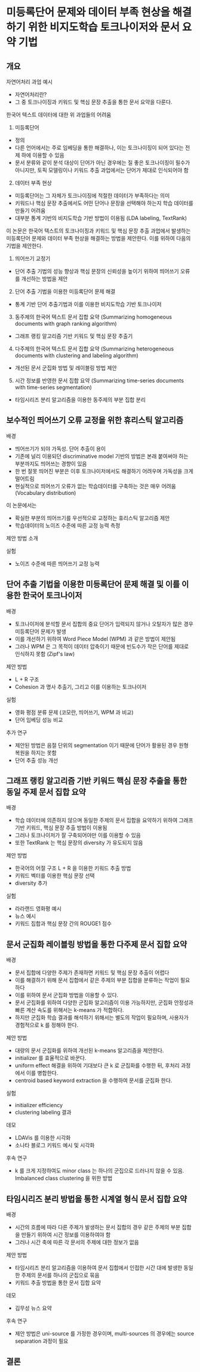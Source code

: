 # 미등록단어 문제와 데이터 부족 현상을 해결하기 위한 비지도학습 토크나이저와 문서 요약 기법
## 개요

자연어처리 과업 예시
- 자연어처리란?
- 그 중 토크나이징과 키워드 및 핵심 문장 추출을 통한 문서 요약을 다룬다.

한국어 텍스트 데이터에 대한 위 과업들의 어려움
1. 미등록단어
  - 정의
  - 다른 언어에서는 주로 임베딩을 통한 해결하나, 이는 토크나이징이 되어 있다는 전제 하에 이용할 수 있음
  - 문서 분류와 같이 분석 대상이 단어가 아닌 경우에는 질 좋은 토크나이징이 필수가 아니지만, 토픽 모델링이나 키워드 추출 과업에서는 단어가 제대로 인식되어야 함
2. 데이터 부족 현상
  - 미등록단어는 그 자체가 토크나이징에 적절한 데이터가 부족하다는 의미
  - 키워드나 핵심 문장 추출에서도 어떤 단어나 문장을 선택해야 하는지 학습 데이터를 만들기 어려움
  - 대부분 통계 기반의 비지도학습 기반 방법이 이용됨 (LDA labeling, TextRank)

이 논문은 한국어 텍스트의 토크나이징과 키워드 및 핵심 문장 추출 과업에서 발생하는 미등록단어 문제와 데이터 부족 현상을 해결하는 방법을 제안한다.
이를 위하여 다음의 기법을 제안한다.

1. 띄어쓰기 교정기
  - 단어 추출 기법의 성능 향상과 핵심 문장의 신뢰성을 높이기 위하여 띄어쓰기 오류를 개선하는 방법을 제안
2. 단어 추출 기법을 이용한 미등록단어 문제 해결
  - 통계 기반 단어 추출기법과 이를 이용한 비지도학습 기반 토크나이저
3. 동주제의 한국어 텍스트 문서 집합 요약 (Summarizing homogeneous documents with graph ranking algorithm)
  - 그래프 랭킹 알고리즘 기반 키워드 및 핵심 문장 추출기
4. 다주제의 한국어 텍스트 문서 집합 요약 (Summarizing heterogeneous documents with clustering and labeling algorithm)
  - 개선된 문서 군집화 방법 및 레이블링 방법 제안
5. 시간 정보를 반영한 문서 집합 요약 (Summarizing time-series documents with time-series segmentation)
  - 타임시리즈 분리 알고리즘을 이용한 동주제의 부분 집합 분리

## 보수적인 띄어쓰기 오류 교정을 위한 휴리스틱 알고리즘

배경
- 띄어쓰기가 되야 가독성. 단어 추출이 용이
- 기존에 널리 이용되던 discriminative model 기반의 방법은 본래 붙여써야 하는 부분까지도 띄어쓰는 경향이 있음
- 한 번 잘못 띄어진 부분은 이후 토크나이저에서도 해결하기 어려우며 가독성을 크게 떨어트림
- 현실적으로 띄어쓰기 오류가 없는 학습데이터를 구축하는 것은 매우 어려움 (Vocabulary distribution)

이 논문에서는
- 확실한 부분의 띄어쓰기를 우선적으로 교정하는 휴리스틱 알고리즘 제안
- 학습데이터의 노이즈 수준에 따른 교정 능력 측정

제안 방법 소개

실험
- 노이즈 수준에 따른 띄어쓰기 교정 능력

## 단어 추출 기법을 이용한 미등록단어 문제 해결 및 이를 이용한 한국어 토크나이저

배경
- 토크나이저에 분석할 문서 집합의 중요 단어가 입력되지 않거나 오탈자가 많은 경우 미등록단어 문제가 발생
- 이를 개선하기 위하여 Word Piece Model (WPM) 과 같은 방법이 제안됨
- 그러나 WPM 은 그 목적이 데이터 압축이기 때문에 빈도수가 작은 단어를 제대로 인식하지 못함 (Zipf's law)

제안 방법
- L + R 구조
- Cohesion 과 명사 추출기, 그리고 이를 이용하는 토크나이저

실험
- 영화 평점 분류 문제 (코모란, 띄어쓰기, WPM 과 비교)
- 단어 임베딩 성능 비교

추가 연구
- 제안된 방법은 음절 단위의 segmentation 이기 때문에 단어가 활용된 경우 원형 복원을 하지는 못함
- 단어 추출 성능 개선

## 그래프 랭킹 알고리즘 기반 키워드 핵심 문장 추출을 통한 동일 주제 문서 집합 요약

배경
- 학습 데이터에 의존하지 않으며 동일한 주제의 문서 집합을 요약하기 위하여 그래프 기반 키워드, 핵심 문장 추출 방법이 이용됨
- 그러나 토크나이저가 잘 구축되어야만 이를 이용할 수 있음
- 또한 TextRank 는 핵심 문장의 diversity 가 유도되지 않음

제안 방법
- 한국어의 어절 구조 L + R 을 이용한 키워드 추출 방법
- 키워드 벡터를 이용한 핵심 문장 선택
- diversity 추가

실험
- 라라랜드 영화평 예시
- 뉴스 예시
- 키워드 집합과 핵심 문장 간의 ROUGE1 점수

## 문서 군집화 레이블링 방법을 통한 다주제 문서 집합 요약

배경
- 문서 집합에 다양한 주제가 존재하면 키워드 및 핵심 문장 추출이 어렵다
- 이를 해결하기 위해 문서 집합에서 같은 주제의 부분 집합을 분류하는 작업이 필요하다
- 이를 위하여 문서 군집화 방법을 이용할 수 있다.
- 문서 군집화를 위하여 다양한 군집화 알고리즘이 이용 가능하지만, 군집화 안정성과 빠른 계산 속도를 위해서는 k-means 가 적합하다.
- 하지만 군집화 학습 결과를 해석하기 위해서는 별도의 작업이 필요하며, 사용자가 경험적으로 k 를 정해야 한다.

제안 방법
- 대량의 문서 군집화를 위하여 개선된 k-means 알고리즘을 제안한다.
- initializer 를 효율적으로 바꾼다.
- uniform effect 해결을 위하여 기대보다 큰 k 로 군집화를 수행한 뒤, 후처리 과정에서 이를 병합한다.
- centroid based keyword extraction 을 수행하여 문서를 군집화 한다.

실험
- initializer efficiency
- clustering labeling 결과

데모
- LDAVis 를 이용한 시각화
- 소나타 블로그 키워드 예시 및 시각화

후속 연구
- k 를 크게 지정하여도 minor class 는 하나의 군집으로 드러나지 않을 수 있음. Imbalanced class clustering 을 위한 방법

## 타임시리즈 분리 방법을 통한 시계열 형식 문서 집합 요약

배경
- 시간의 흐름에 따라 다른 주제가 발생하는 문서 집합의 경우 같은 주제의 부분 집합을 만들기 위하여 시간 정보를 이용하여야 함
- 그러나 시간 축에 따른 각 문서의 주제에 대한 정보가 없음

제안 방법
- 타임시리즈 분리 알고리즘을 이용하여 문서 집합에서 인접한 시간 대에 발생한 동일한 주제의 문서를 하나의 군집으로 묶음
- 키워드 추출 방법을 통한 문서 집합 요약

데모
- 김무성 뉴스 요약

후속 연구
- 제안 방법은 uni-source 를 가정한 경우이며, multi-sources 의 경우에는 source separation 과정이 필요

## 결론
